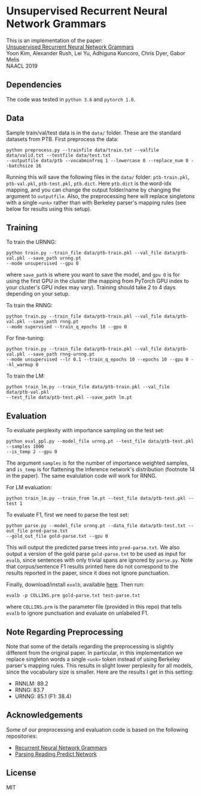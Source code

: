 # Unsupervised Recurrent Neural Network Grammars

This is an implementation of the paper:  
[Unsupervised Recurrent Neural Network Grammars](https://arxiv.org/pdf/1804.0000.pdf)  
Yoon Kim, Alexander Rush, Lei Yu, Adhiguna Kuncoro, Chris Dyer, Gabor Melis  
NAACL 2019  

## Dependencies
The code was tested in `python 3.6` and `pytorch 1.0`.

## Data  
Sample train/val/test data is in the `data/` folder. These are the standard datasets from PTB.
First preprocess the data:
```
python preprocess.py --trainfile data/train.txt --valfile data/valid.txt --testfile data/test.txt 
--outputfile data/ptb --vocabminfreq 1 --lowercase 0 --replace_num 0 --batchsize 16
```
Running this will save the following files in the `data/` folder: `ptb-train.pkl`, `ptb-val.pkl`,
`ptb-test.pkl`, `ptb.dict`. Here `ptb.dict` is the word-idx mapping, and you can change the
output folder/name by changing the argument to `outputfile`. Also, the preprocessing here
will replace singletons with a single `<unk>` rather than with Berkeley parser's mapping rules
(see below for results using this setup).

## Training
To train the URNNG:
```
python train.py --train_file data/ptb-train.pkl --val_file data/ptb-val.pkl --save_path urnng.pt 
--mode unsupervised --gpu 0
```
where `save_path` is where you want to save the model, and `gpu 0` is for using the first GPU
in the cluster (the mapping from PyTorch GPU index to your cluster's GPU index may vary).
Training should take 2 to 4 days depending on your setup.

To train the RNNG:
```
python train.py --train_file data/ptb-train.pkl --val_file data/ptb-val.pkl --save_path rnng.pt 
--mode supervised --train_q_epochs 18 --gpu 0 
```

For fine-tuning:
```
python train.py --train_file data/ptb-train.pkl --val_file data/ptb-val.pkl --save_path rnng-urnng.pt
--mode unsupervised --lr 0.1 --train_q_epochs 10 --epochs 10 --gpu 0 --kl_warmup 0
```

To train the LM:
```
python train_lm.py --train_file data/ptb-train.pkl --val_file data/ptb-val.pkl 
--test_file data/ptb-test.pkl --save_path lm.pt 
```

## Evaluation
To evaluate perplexity with importance sampling on the test set:
```
python eval_ppl.py --model_file urnng.pt --test_file data/ptb-test.pkl --samples 1000 
--is_temp 2 --gpu 0
```
The argument `samples` is for the number of importance weighted samples, and `is_temp` is for
flattening the inference network's distribution (footnote 14 in the paper).
The same evalulation code will work for RNNG. 

For LM evaluation:
```
python train_lm.py --train_from lm.pt --test_file data/ptb-test.pkl --test 1
```

To evaluate F1, first we need to parse the test set:
```
python parse.py --model_file urnng.pt --data_file data/ptb-test.txt --out_file pred-parse.txt 
--gold_out_file gold-parse.txt --gpu 0
```
This will output the predicted parse trees into `pred-parse.txt`. We also output a version
of the gold parse `gold-parse.txt` to be used as input for `evalb`, since sentences with only trivial spans are ignored by `parse.py`. Note that corpus/sentence F1 results printed here do not correspond to the results reported in the paper, since it does not ignore punctuation. 

Finally, download/install `evalb`, available [here](https://nlp.cs.nyu.edu/evalb).
Then run:
```
evalb -p COLLINS.prm gold-parse.txt test-parse.txt
```
where `COLLINS.prm` is the parameter file (provided in this repo) that tells `evalb` to ignore
punctuation and evaluate on unlabeled F1.

## Note Regarding Preprocessing
Note that some of the details regarding the preprocessing is slightly different from the original 
paper. In particular, in this implementation we replace singleton words a single `<unk>` token
instead of using Berkeley parser's mapping rules. This results in slight lower perplexity
for all models, since the vocabulary size is smaller. Here are the results I get
in this setting:

- RNNLM: 89.2
- RNNG: 83.7
- URNNG: 85.1 (F1: 38.4)


## Acknowledgements
Some of our preprocessing and evaluation code is based on the following repositories:  
- [Recurrent Neural Network Grammars](https://github.com/clab/rnng)  
- [Parsing Reading Predict Network](https://github.com/yikangshen/PRPN)  

## License
MIT